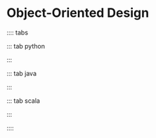 # Object-Oriented Design

:::: tabs

::: tab python

<Jupyter filePath="ood/python.ipynb" />

:::

::: tab java

<Jupyter filePath="ood/java.ipynb" />

:::

::: tab scala

<Jupyter filePath="ood/scala.ipynb" />

:::

::::
